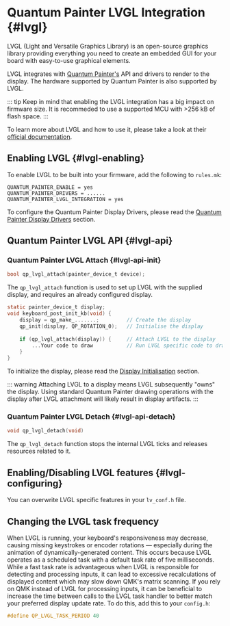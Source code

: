 # Quantum Painter LVGL Integration {#lvgl}

LVGL (Light and Versatile Graphics Library) is an open-source graphics library providing everything you need to create an embedded GUI for your board with easy-to-use graphical elements.

LVGL integrates with [Quantum Painter's](quantum_painter) API and drivers to render to the display. The hardware supported by Quantum Painter is also supported by LVGL.

::: tip
Keep in mind that enabling the LVGL integration has a big impact on firmware size. It is recommeded to use a supported MCU with >256 kB of flash space.
:::

To learn more about LVGL and how to use it, please take a look at their [official documentation](https://docs.lvgl.io/8.2/intro/).

## Enabling LVGL {#lvgl-enabling}
To enable LVGL to be built into your firmware, add the following to `rules.mk`:

```make
QUANTUM_PAINTER_ENABLE = yes
QUANTUM_PAINTER_DRIVERS = ......
QUANTUM_PAINTER_LVGL_INTEGRATION = yes
```
To configure the Quantum Painter Display Drivers, please read the [Quantum Painter Display Drivers](quantum_painter#quantum-painter-drivers) section.

## Quantum Painter LVGL API {#lvgl-api}

### Quantum Painter LVGL Attach {#lvgl-api-init}

```c
bool qp_lvgl_attach(painter_device_t device);
```

The `qp_lvgl_attach` function is used to set up LVGL with the supplied display, and requires an already configured display.

```c
static painter_device_t display;
void keyboard_post_init_kb(void) {
    display = qp_make_.......;         // Create the display
    qp_init(display, QP_ROTATION_0);   // Initialise the display
    
    if (qp_lvgl_attach(display)) {     // Attach LVGL to the display
        ...Your code to draw           // Run LVGL specific code to draw
    }
}
```
To initialize the display, please read the [Display Initialisation](quantum_painter#quantum-painter-api-init) section.

::: warning
Attaching LVGL to a display means LVGL subsequently "owns" the display. Using standard Quantum Painter drawing operations with the display after LVGL attachment will likely result in display artifacts.
:::

### Quantum Painter LVGL Detach {#lvgl-api-detach}

```c
void qp_lvgl_detach(void)
```

The `qp_lvgl_detach` function stops the internal LVGL ticks and releases resources related to it.

## Enabling/Disabling LVGL features {#lvgl-configuring}

You can overwrite LVGL specific features in your `lv_conf.h` file.

## Changing the LVGL task frequency

When LVGL is running, your keyboard's responsiveness may decrease, causing missing keystrokes or encoder rotations — especially during the animation of dynamically-generated content. This occurs because LVGL operates as a scheduled task with a default task rate of five milliseconds. While a fast task rate is advantageous when LVGL is responsible for detecting and processing inputs, it can lead to excessive recalculations of displayed content which may slow down QMK's matrix scanning. If you rely on QMK instead of LVGL for processing inputs, it can be beneficial to increase the time between calls to the LVGL task handler to better match your preferred display update rate. To do this, add this to your `config.h`:

```c
#define QP_LVGL_TASK_PERIOD 40
```
